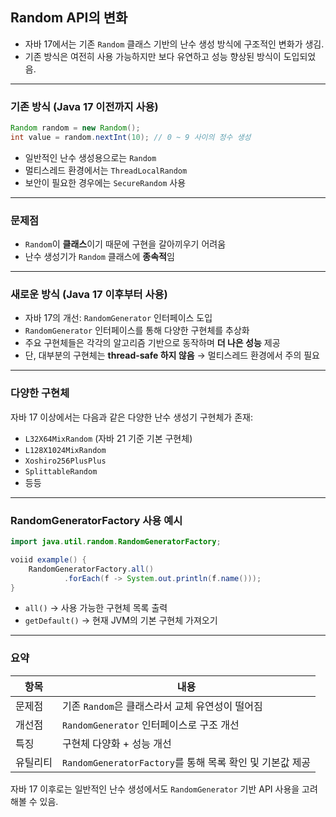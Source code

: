 ## Random API의 변화

- 자바 17에서는 기존 `Random` 클래스 기반의 난수 생성 방식에 구조적인 변화가 생김.
- 기존 방식은 여전히 사용 가능하지만 보다 유연하고 성능 향상된 방식이 도입되었음.

---

### 기존 방식 (Java 17 이전까지 사용)

```java
Random random = new Random();
int value = random.nextInt(10); // 0 ~ 9 사이의 정수 생성
```

- 일반적인 난수 생성용으로는 `Random`
- 멀티스레드 환경에서는 `ThreadLocalRandom`
- 보안이 필요한 경우에는 `SecureRandom` 사용

---

### 문제점

- `Random`이 **클래스**이기 때문에 구현을 갈아끼우기 어려움
- 난수 생성기가 `Random` 클래스에 **종속적**임

---

### 새로운 방식 (Java 17 이후부터 사용)

- 자바 17의 개선: `RandomGenerator` 인터페이스 도입
- `RandomGenerator` 인터페이스를 통해 다양한 구현체를 추상화
- 주요 구현체들은 각각의 알고리즘 기반으로 동작하며 **더 나은 성능** 제공
- 단, 대부분의 구현체는 **thread-safe 하지 않음** → 멀티스레드 환경에서 주의 필요

---

### 다양한 구현체

자바 17 이상에서는 다음과 같은 다양한 난수 생성기 구현체가 존재:

- `L32X64MixRandom` (자바 21 기준 기본 구현체)
- `L128X1024MixRandom`
- `Xoshiro256PlusPlus`
- `SplittableRandom`
- 등등

---

### RandomGeneratorFactory 사용 예시

```java
import java.util.random.RandomGeneratorFactory;

voiid example() {
    RandomGeneratorFactory.all()
            .forEach(f -> System.out.println(f.name()));
}
```

- `all()` → 사용 가능한 구현체 목록 출력
- `getDefault()` → 현재 JVM의 기본 구현체 가져오기

---

### 요약

| 항목   | 내용                                          |
|------|---------------------------------------------|
| 문제점  | 기존 `Random`은 클래스라서 교체 유연성이 떨어짐              |
| 개선점  | `RandomGenerator` 인터페이스로 구조 개선              |
| 특징   | 구현체 다양화 + 성능 개선                             |
| 유틸리티 | `RandomGeneratorFactory`를 통해 목록 확인 및 기본값 제공 |

자바 17 이후로는 일반적인 난수 생성에서도 `RandomGenerator` 기반 API 사용을 고려해볼 수 있음.
